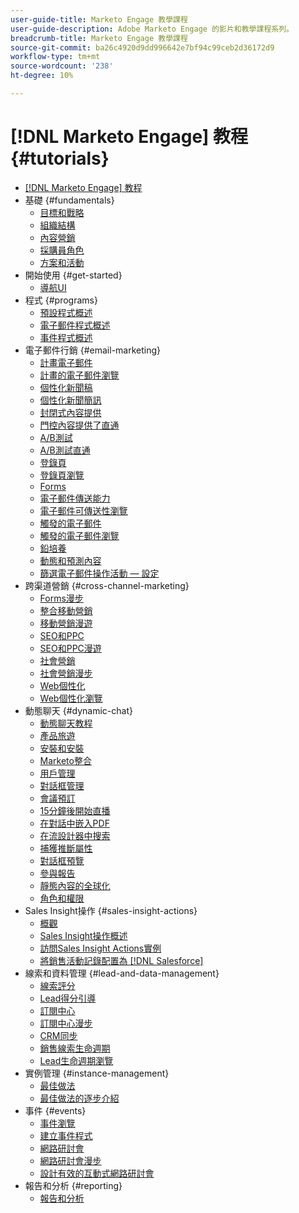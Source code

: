 ```yaml
---
user-guide-title: Marketo Engage 教學課程
user-guide-description: Adobe Marketo Engage 的影片和教學課程系列。
breadcrumb-title: Marketo Engage 教學課程
source-git-commit: ba26c4920d9dd996642e7bf94c99ceb2d36172d9
workflow-type: tm+mt
source-wordcount: '238'
ht-degree: 10%

---
```



# [!DNL Marketo Engage] 教程 {#tutorials}

+ [[!DNL Marketo Engage] 教程](overview.md)
+ 基礎 {#fundamentals}
   + [目標和戰略](/help/fundamentals/goals-and-strategy-learn.md)
   + [組織結構](/help/fundamentals/organizational-structure-learn.md)
   + [內容營銷](/help/fundamentals/content-marketing-learn.md)
   + [採購員角色](/help/fundamentals/buyer-personas-learn.md)
   + [方案和活動](/help/fundamentals/programs-and-campaigns.md)
+ 開始使用 {#get-started}
   + [導航UI](/help/get-started/ui-navigation.md)
+ 程式 {#programs}
   + [預設程式概述](/help/programs/default-programs-overview.md)
   + [電子郵件程式概述](/help/programs/email-programs-overview.md)
   + [事件程式概述](/help/programs/event-programs-overview.md)
+ 電子郵件行銷 {#email-marketing}
   + [計畫電子郵件](/help/email-marketing/scheduled-email-learn.md)
   + [計畫的電子郵件瀏覽](/help/email-marketing/scheduled-email-watch.md)
   + [個性化新聞稿](/help/email-marketing/personalized-newsletter-learn.md)
   + [個性化新聞簡訊](/help/email-marketing/personalized-newsletter-watch.md)
   + [封閉式內容提供](/help/email-marketing/gated-content-offer-learn.md)
   + [門控內容提供了直通](/help/email-marketing/gated-content-offer-watch.md)
   + [A/B測試](/help/email-marketing/ab-testing-learn.md)
   + [A/B測試直通](/help/email-marketing/ab-testing-watch.md)
   + [登錄頁 ](/help/email-marketing/landing-pages-learn.md)
   + [登錄頁瀏覽](/help/email-marketing/landing-pages-watch.md)
   + [Forms](/help/email-marketing/forms-learn.md)
   + [電子郵件傳送能力](/help/email-marketing/email-deliverability-learn.md)
   + [電子郵件可傳送性瀏覽](/help/email-marketing/email-deliverability-watch.md)
   + [觸發的電子郵件](/help/email-marketing/triggered-email-learn.md)
   + [觸發的電子郵件瀏覽](/help/email-marketing/triggered-email-watch.md)
   + [鉛培養](/help/email-marketing/lead-nuturing-learn.md)
   + [動態和預測內容](/help/email-marketing/dynamic-and-predictive-content-learn.md)
   + [篩選電子郵件操作活動 — 設定](/help/filtering-email-bot-activities/setup.md)
+ 跨渠道營銷 {#cross-channel-marketing}
   + [Forms漫步](/help/email-marketing/forms-watch.md)
   + [整合移動營銷](/help/cross-channel-marketing/mobile-marketing-learn.md)
   + [移動營銷漫遊](/help/cross-channel-marketing/mobile-marketing-watch.md)
   + [SEO和PPC](/help/cross-channel-marketing/seo-and-ppc-learn.md)
   + [SEO和PPC漫遊](/help/cross-channel-marketing/seo-and-ppc-watch.md)
   + [社會營銷](/help/cross-channel-marketing/social-marketing-learn.md)
   + [社會營銷漫步](/help/cross-channel-marketing/social-marketing-watch.md)
   + [Web個性化](/help/cross-channel-marketing/web-personalization-learn.md)
   + [Web個性化瀏覽](/help/cross-channel-marketing/web-personalization-watch.md)
+ 動態聊天 {#dynamic-chat}
   + [動態聊天教程](/help/dynamic-chat/dynamic-chat-overview.md)
   + [產品旅遊](/help/dynamic-chat/product-tour.md)
   + [安裝和安裝](/help/dynamic-chat/setup.md)
   + [Marketo整合](/help/dynamic-chat/marketo-integration.md)
   + [用戶管理](/help/dynamic-chat/user-management.md)
   + [對話框管理](/help/dynamic-chat/dialogue-management.md)
   + [會議預訂](/help/dynamic-chat/meeting-booking.md)
   + [15分鐘後開始直播](/help/dynamic-chat/go-live-in-15-minutes.md)
   + [在對話中嵌入PDF](/help/dynamic-chat/document-cloud-integration.md)
   + [在流設計器中搜索](/help/dynamic-chat/search-in-stream-designer.md)
   + [捕獲推斷屬性](/help/dynamic-chat/capture-inferred-attributes.md)
   + [對話框預覽](/help/dynamic-chat/dialogue-preview.md)
   + [參與報告](/help/dynamic-chat/engagement-report.md)
   + [靜態內容的全球化](/help/dynamic-chat/globalization-of-static-content.md)
   + [角色和權限](/help/dynamic-chat/roles-and-permissions.md)
+ Sales Insight操作 {#sales-insight-actions}
   + [概觀](/help/sales-insight-actions/overview.md)
   + [Sales Insight操作概述](/help/sales-insight-actions/sales-insight-actions-overview.md)
   + [訪問Sales Insight Actions實例](/help/sales-insight-actions/accessing-your-sales-insight-actions-instance.md)
   + [將銷售活動記錄配置為 [!DNL Salesforce]](/help/sales-insight-actions/configure-sales-activity-logging-to-salesforce.md)
+ 線索和資料管理 {#lead-and-data-management}
   + [線索評分](/help/lead-and-data-management/lead-scoring-learn.md)
   + [Lead得分引導](/help/lead-and-data-management/lead-scoring-watch.md)
   + [訂閱中心](/help/lead-and-data-management/subscription-center-learn.md)
   + [訂閱中心漫步](/help/lead-and-data-management/subscription-center-watch.md)
   + [CRM同步](/help/lead-and-data-management/crm-sync-learn.md)
   + [銷售線索生命週期](/help/lead-and-data-management/lead-lifecycle-learn.md)
   + [Lead生命週期瀏覽](/help/lead-and-data-management/lead-lifecycle-watch.md)
+ 實例管理 {#instance-management}
   + [最佳做法](/help/instance-management/best-practice-learn.md)
   + [最佳做法的逐步介紹](/help/instance-management/best-practice-watch.md)
+ 事件 {#events}
   + [事件瀏覽](/help/events/events-watch.md)
   + [建立事件程式](/help/events/events-learn.md)
   + [網路研討會](/help/events/webinar-learn.md)
   + [網路研討會漫步](/help/events/webinar-watch.md)
   + [設計有效的互動式網路研討會](/help/events/design-an-effective-interactive-webinar.md)
+ 報告和分析 {#reporting}
   + [報告和分析](/help/reporting/reporting-and-analytics.md)
